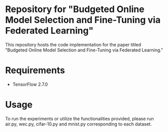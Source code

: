 # Repository for "Budgeted Online Model Selection and Fine-Tuning via Federated Learning"
This repository hosts the code implementation for the paper titled "Budgeted Online Model Selection and Fine-Tuning via Federated Learning."

# Requirements
- TensorFlow 2.7.0

# Usage
To run the experiments or utilize the functionalities provided, please run air.py, wec.py, cifar-10.py and mnist.py corresponding to each dataset.
